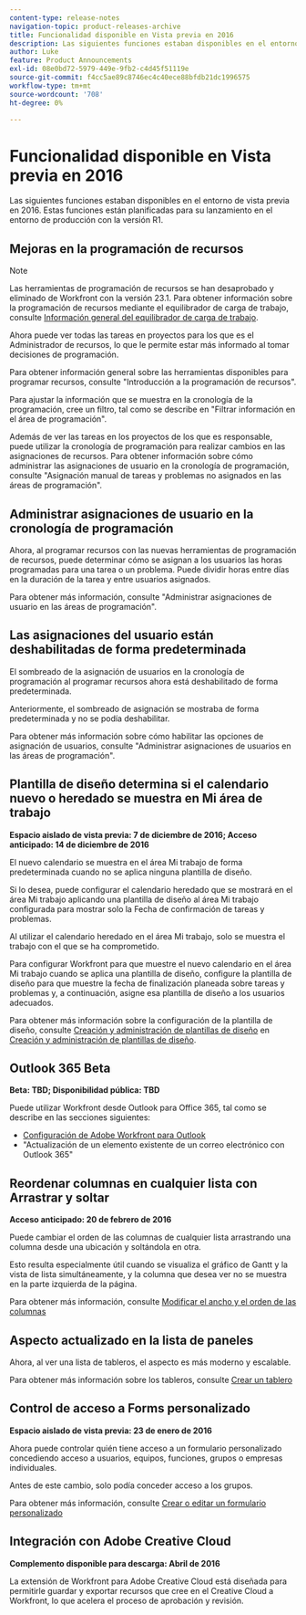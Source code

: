 ```yaml
---
content-type: release-notes
navigation-topic: product-releases-archive
title: Funcionalidad disponible en Vista previa en 2016
description: Las siguientes funciones estaban disponibles en el entorno de vista previa en 2016. Estas funciones están planificadas para su lanzamiento en el entorno de producción con la versión R1.
author: Luke
feature: Product Announcements
exl-id: 08e0bd72-5979-449e-9fb2-c4d45f51119e
source-git-commit: f4cc5ae89c8746ec4c40ece88bfdb21dc1996575
workflow-type: tm+mt
source-wordcount: '708'
ht-degree: 0%

---
```


# Funcionalidad disponible en Vista previa en 2016

Las siguientes funciones estaban disponibles en el entorno de vista previa en 2016. Estas funciones están planificadas para su lanzamiento en el entorno de producción con la versión R1.

## Mejoras en la programación de recursos

>[!NOTE]
>
>Las herramientas de programación de recursos se han desaprobado y eliminado de Workfront con la versión 23.1. Para obtener información sobre la programación de recursos mediante el equilibrador de carga de trabajo, consulte [Información general del equilibrador de carga de trabajo](../../../../resource-mgmt/workload-balancer/overview-workload-balancer.md).

Ahora puede ver todas las tareas en proyectos para los que es el Administrador de recursos, lo que le permite estar más informado al tomar decisiones de programación.

Para obtener información general sobre las herramientas disponibles para programar recursos, consulte &quot;Introducción a la programación de recursos&quot;.

Para ajustar la información que se muestra en la cronología de la programación, cree un filtro, tal como se describe en &quot;Filtrar información en el área de programación&quot;.

Además de ver las tareas en los proyectos de los que es responsable, puede utilizar la cronología de programación para realizar cambios en las asignaciones de recursos. Para obtener información sobre cómo administrar las asignaciones de usuario en la cronología de programación, consulte &quot;Asignación manual de tareas y problemas no asignados en las áreas de programación&quot;.

## Administrar asignaciones de usuario en la cronología de programación

Ahora, al programar recursos con las nuevas herramientas de programación de recursos, puede determinar cómo se asignan a los usuarios las horas programadas para una tarea o un problema. Puede dividir horas entre días en la duración de la tarea y entre usuarios asignados.

Para obtener más información, consulte &quot;Administrar asignaciones de usuario en las áreas de programación&quot;.

## Las asignaciones del usuario están deshabilitadas de forma predeterminada

El sombreado de la asignación de usuarios en la cronología de programación al programar recursos ahora está deshabilitado de forma predeterminada.

Anteriormente, el sombreado de asignación se mostraba de forma predeterminada y no se podía deshabilitar.

Para obtener más información sobre cómo habilitar las opciones de asignación de usuarios, consulte &quot;Administrar asignaciones de usuarios en las áreas de programación&quot;.

## Plantilla de diseño determina si el calendario nuevo o heredado se muestra en Mi área de trabajo

**Espacio aislado de vista previa: 7 de diciembre de 2016; Acceso anticipado: 14 de diciembre de 2016** 

El nuevo calendario se muestra en el área Mi trabajo de forma predeterminada cuando no se aplica ninguna plantilla de diseño.

Si lo desea, puede configurar el calendario heredado que se mostrará en el área Mi trabajo aplicando una plantilla de diseño al área Mi trabajo configurada para mostrar solo la Fecha de confirmación de tareas y problemas.

Al utilizar el calendario heredado en el área Mi trabajo, solo se muestra el trabajo con el que se ha comprometido.

Para configurar Workfront para que muestre el nuevo calendario en el área Mi trabajo cuando se aplica una plantilla de diseño, configure la plantilla de diseño para que muestre la fecha de finalización planeada sobre tareas y problemas y, a continuación, asigne esa plantilla de diseño a los usuarios adecuados.

Para obtener más información sobre la configuración de la plantilla de diseño, consulte [Creación y administración de plantillas de diseño](../../../../administration-and-setup/customize-workfront/use-layout-templates/create-and-manage-layout-templates.md#customizing-my-work) en [Creación y administración de plantillas de diseño](../../../../administration-and-setup/customize-workfront/use-layout-templates/create-and-manage-layout-templates.md).

## Outlook 365 Beta

**Beta: TBD; Disponibilidad pública: TBD**

Puede utilizar Workfront desde Outlook para Office 365, tal como se describe en las secciones siguientes:

* [Configuración de Adobe Workfront para Outlook](../../../../workfront-integrations-and-apps/using-workfront-with-outlook/set-up-workfront-for-outlook.md)
* &quot;Actualización de un elemento existente de un correo electrónico con Outlook 365&quot;

## Reordenar columnas en cualquier lista con Arrastrar y soltar

**Acceso anticipado: 20 de febrero de 2016**

Puede cambiar el orden de las columnas de cualquier lista arrastrando una columna desde una ubicación y soltándola en otra.

Esto resulta especialmente útil cuando se visualiza el gráfico de Gantt y la vista de lista simultáneamente, y la columna que desea ver no se muestra en la parte izquierda de la página. 

Para obtener más información, consulte [Modificar el ancho y el orden de las columnas](../../../../reports-and-dashboards/reports/reporting-elements/modify-column-width-order.md)

## Aspecto actualizado en la lista de paneles

Ahora, al ver una lista de tableros, el aspecto es más moderno y escalable.

Para obtener más información sobre los tableros, consulte [Crear un tablero](../../../../reports-and-dashboards/dashboards/creating-and-managing-dashboards/create-dashboard.md)

## Control de acceso a Forms personalizado

**Espacio aislado de vista previa: 23 de enero de 2016**

Ahora puede controlar quién tiene acceso a un formulario personalizado concediendo acceso a usuarios, equipos, funciones, grupos o empresas individuales. 

Antes de este cambio, solo podía conceder acceso a los grupos.

Para obtener más información, consulte [Crear o editar un formulario personalizado](../../../../administration-and-setup/customize-workfront/create-manage-custom-forms/create-or-edit-a-custom-form.md)

## Integración con Adobe Creative Cloud

**Complemento disponible para descarga: Abril de 2016**

La extensión de Workfront para Adobe Creative Cloud está diseñada para permitirle guardar y exportar recursos que cree en el Creative Cloud a Workfront, lo que acelera el proceso de aprobación y revisión.
